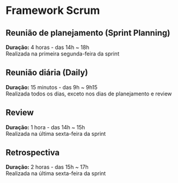 # Framework Scrum

## Reunião de planejamento (Sprint Planning)
**Duração:** 4 horas - das 14h ~ 18h  
Realizada na primeira segunda-feira da sprint  

## Reunião diária (Daily)
**Duração:** 15 minutos - das 9h ~ 9h15  
Realizada todos os dias, exceto nos dias de planejamento e review  

## Review
**Duração:** 1 hora - das 14h ~ 15h  
Realizada na última sexta-feira da sprint

## Retrospectiva
**Duração:** 2 horas - das 15h ~ 17h  
Realizada na última sexta-feira da sprint
